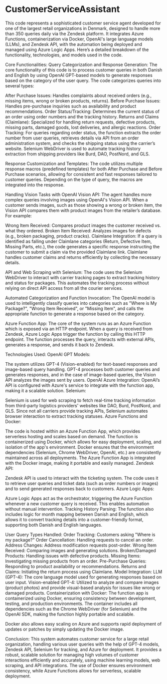 # CustomerServiceAssistant

This code represents a sophisticated customer service agent developed for one of the largest retail organizations in Denmark, designed to handle more than 350 queries daily via the Zendesk platform. It integrates Azure Functions, containerization via Docker, OpenAI's large language models (LLMs), and Zendesk API, with the automation being deployed and managed using Azure Logic Apps. Here’s a detailed breakdown of the functionality, technologies, and models used in the code.

Core Functionalities:
Query Categorization and Response Generation: The core functionality of this code is to process customer queries in both Danish and English by using OpenAI GPT-based models to generate responses based on the category of the user query. The code categorizes queries into several types:

After Purchase Issues: Handles complaints about received orders (e.g., missing items, wrong or broken products, returns).
Before Purchase Issues: Handles pre-purchase inquiries such as availability and product recommendations.
Order Status/Tracking: Determines the current status of an order using order numbers and the tracking history.
Returns and Claims (Claimlane): Specialized for handling return requests, defective products, missing parts, damaged goods, lost deliveries, and allergic reactions.
Order Tracking: For queries regarding order status, the function extracts the order number from user queries, retrieves details via API from an order administration system, and checks the shipping status using the carrier’s website. Selenium WebDriver is used to automate tracking history extraction from shipping providers like Burd, DAO, PostNord, and GLS.

Response Customization and Templates: The code utilizes multiple response macros (predefined templates) for both After Purchase and Before Purchase scenarios, allowing for consistent and fast responses tailored to customer queries. Depending on the type of query, the macros are integrated into the response.

Handling Vision Tasks with OpenAI Vision API: The agent handles more complex queries involving images using OpenAI's Vision API. When a customer sends images, such as those showing a wrong or broken item, the Vision API compares them with product images from the retailer’s database. For example:

Wrong Item Received: Compares product images the customer received vs. what they ordered.
Broken Item Received: Analyzes images for defects (e.g., broken packaging, product cracks).
Claimlane Integration: If a query is identified as falling under Claimlane categories (Return, Defective Item, Missing Parts, etc.), the code generates a specific response instructing the customer to submit a claim via the provided Claimlane link. Claimlane handles customer claims and returns efficiently by collecting the necessary details.

API and Web Scraping with Selenium: The code uses the Selenium WebDriver to interact with carrier tracking pages to extract tracking history and status for packages. This automates the tracking process without relying on direct API access from all the courier services.

Automated Categorization and Function Invocation: The OpenAI model is used to intelligently classify queries into categories such as "Where is My Package?", "Wrong Item Received", or "Missing Item", and calls the appropriate function to generate a response based on the category.

Azure Function App: The core of the system runs as an Azure Function which is exposed via an HTTP endpoint. When a query is received from Zendesk, Azure Logic Apps trigger the function by calling this HTTP endpoint. The function processes the query, interacts with external APIs, generates a response, and sends it back to Zendesk.

Technologies Used:
OpenAI GPT Models:

The system utilizes GPT-4 (Vision-enabled) for text-based responses and image-based query handling. GPT-4 processes both customer queries and generates responses, and in the case of image-based queries, the Vision API analyzes the images sent by users.
OpenAI Azure Integration: OpenAI’s API is configured with Azure's service to integrate with the function app, making it a scalable solution.
Selenium:

Selenium is used for web scraping to fetch real-time tracking information from third-party logistics providers' websites like DAO, Burd, PostNord, and GLS. Since not all carriers provide tracking APIs, Selenium automates browser interaction to extract tracking statuses.
Azure Functions and Docker:

The code is hosted within an Azure Function App, which provides serverless hosting and scales based on demand. The function is containerized using Docker, which allows for easy deployment, scaling, and isolation of the app's environment.
Docker ensures that the environment dependencies (Selenium, Chrome WebDriver, OpenAI, etc.) are consistently maintained across all deployments. The Azure Function App is integrated with the Docker image, making it portable and easily managed.
Zendesk API:

Zendesk API is used to interact with the ticketing system. The code uses it to retrieve user queries and ticket data (such as order numbers or images) and to send generated responses back to customers.
Azure Logic Apps:

Azure Logic Apps act as the orchestrator, triggering the Azure Function whenever a new customer query is received. This enables automation without manual intervention.
Tracking History Parsing: The function also includes logic for month mapping between Danish and English, which allows it to convert tracking details into a customer-friendly format, supporting both Danish and English languages.

User Query Types Handled:
Order Tracking: Customers asking "Where is my package?"
Order Cancellation: Handling requests to cancel an order.
Address Changes: Address modification requests post-order.
Wrong Item Received: Comparing images and generating solutions.
Broken/Damaged Products: Handling issues with defective products.
Missing Items: Investigating missing products from an order.
Pre-Purchase Queries: Responding to product availability or recommendations.
Returns and Claims: Initiating the return process using Claimlane.
Model Integration:
LLM (GPT-4): The core language model used for generating responses based on user input.
Vision-enabled GPT-4: Utilized to analyze and compare images (product photos) and provide visual-based analysis for issues like wrong or damaged products.
Containerization with Docker:
The function app is containerized using Docker, ensuring consistency between development, testing, and production environments. The container includes all dependencies such as the Chrome WebDriver (for Selenium) and the OpenAI SDK, making the function highly portable and scalable.

Docker also allows easy scaling on Azure and supports rapid deployment of updates or patches by simply updating the Docker image.

Conclusion:
This system automates customer service for a large retail organization, handling various user queries with the help of GPT-4 models, Zendesk API, Selenium for tracking, and Azure for deployment. It provides a robust, scalable solution for managing high volumes of customer interactions efficiently and accurately, using machine learning models, web scraping, and API integrations. The use of Docker ensures environment consistency, while Azure Functions allows for serverless, scalable deployment.

